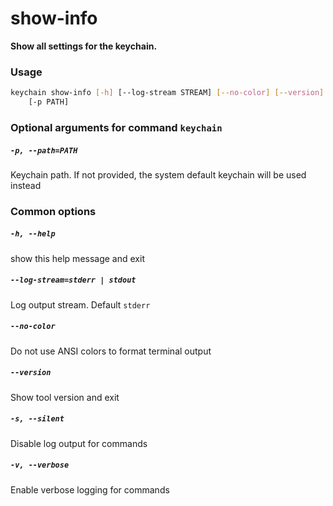 
show-info
=========


**Show all settings for the keychain.**
### Usage
```bash
keychain show-info [-h] [--log-stream STREAM] [--no-color] [--version] [-s] [-v]
    [-p PATH]
```
### Optional arguments for command `keychain`

##### `-p, --path=PATH`


Keychain path. If not provided, the system default keychain will be used instead
### Common options

##### `-h, --help`


show this help message and exit
##### `--log-stream=stderr | stdout`


Log output stream. Default `stderr`
##### `--no-color`


Do not use ANSI colors to format terminal output
##### `--version`


Show tool version and exit
##### `-s, --silent`


Disable log output for commands
##### `-v, --verbose`


Enable verbose logging for commands